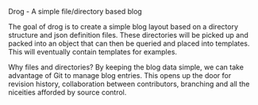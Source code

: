 Drog - A simple file/directory based blog

The goal of drog is to create a simple blog layout based on a directory structure
and json definition files. These directories will be picked up and packed into an
object that can then be queried and placed into templates. This will eventually
contain templates for examples.

Why files and directories? By keeping the blog data simple, we can take advantage
of Git to manage blog entries. This opens up the door for revision history, 
collaboration between contributors, branching and all the niceities afforded by 
source control.

